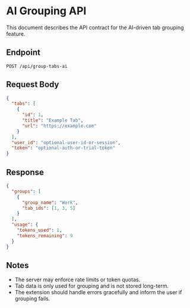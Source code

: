 # AI Grouping API

This document describes the API contract for the AI-driven tab grouping feature.

## Endpoint

`POST /api/group-tabs-ai`

## Request Body

```json
{
  "tabs": [
    {
      "id": 1,
      "title": "Example Tab",
      "url": "https://example.com"
    }
  ],
  "user_id": "optional-user-id-or-session",
  "token": "optional-auth-or-trial-token"
}
```

## Response

```json
{
  "groups": [
    {
      "group_name": "Work",
      "tab_ids": [1, 3, 5]
    }
  ],
  "usage": {
    "tokens_used": 1,
    "tokens_remaining": 9
  }
}
```

## Notes

- The server may enforce rate limits or token quotas.
- Tab data is only used for grouping and is not stored long-term.
- The extension should handle errors gracefully and inform the user if grouping fails.
